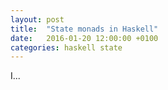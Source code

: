 ```yaml
---
layout: post
title:  "State monads in Haskell"
date:   2016-01-20 12:00:00 +0100
categories: haskell state
---
```


I...


